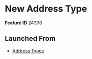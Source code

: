# New Address Type

**Feature ID** 24300

## Launched From

- [Address Types](Address%20Types.md)











































































